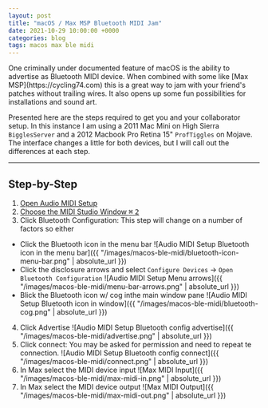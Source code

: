 ```yaml
---
layout: post
title: "macOS / Max MSP Bluetooth MIDI Jam"
date: 2021-10-29 10:00:00 +0000
categories: blog
tags: macos max ble midi
---
```


<p><span class="firstcharacter">O</span>ne criminally under documented feature of macOS is the ability to advertise as Bluetooth MIDI device. When combined with some like [Max MSP](https://cycling74.com) this is a great way to jam with your friend's patches without trailing wires. It also opens up some fun possibilities for installations and sound art.

Presented here are the steps required to get you and your collaborator setup. In this instance I am using a 2011 Mac Mini on High Sierra `BigglesServer` and a 2012 Macbook Pro Retina 15" `ProfTiggles` on Mojave. The interface changes a little for both devices, but I will call out the differences at each step.

***

## Step-by-Step

1. [Open Audio MIDI Setup](https://support.apple.com/guide/audio-midi-setup/set-up-midi-devices-ams875bae1e0/mac)
2. [Choose the MIDI Studio Window <kbd>⌘</kbd>  <kbd>2</kbd>](https://support.apple.com/en-gb/guide/audio-midi-setup/ams1001/3.5/mac/11.0)
3. Click Bluetooth Configuration: This step will change on a number of factors so either
  - Click the Bluetooth icon in the menu bar
  ![Audio MIDI Setup Bluetooth icon in the menu bar]({{ "/images/macos-ble-midi/bluetooth-icon-menu-bar.png" | absolute_url }})
  - Click the disclosure arrows and select `Configure Devices` -> `Open Bluetooth Configuration`
  ![Audio MIDI Setup Menu arrows]({{ "/images/macos-ble-midi/menu-bar-arrows.png" | absolute_url }})
  - Blick the Bluetooth icon w/ cog inthe main window pane
  ![Audio MIDI Setup Bluetooth icon in window]({{ "/images/macos-ble-midi/bluetooth-cog.png" | absolute_url }})
4. Click Advertise
![Audio MIDI Setup Bluetooth config advertise]({{ "/images/macos-ble-midi/advertise.png" | absolute_url }})
5. Click connect: You may be asked for permission and need to repeat te connection.
![Audio MIDI Setup Bluetooth config connect]({{ "/images/macos-ble-midi/connect.png" | absolute_url }})
6. In Max select the MIDI device input
![Max MIDI Input]({{ "/images/macos-ble-midi/max-midi-in.png" | absolute_url }})
7. In Max select the MIDI device output
![Max MIDI Output]({{ "/images/macos-ble-midi/max-midi-out.png" | absolute_url }})
